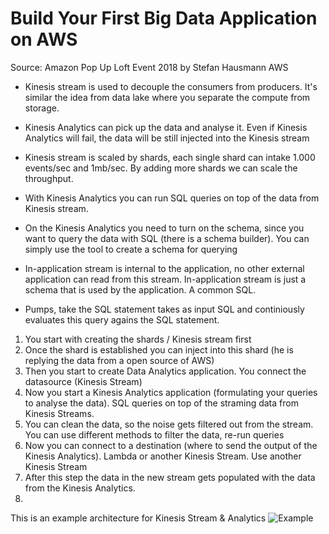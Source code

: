 # Build Your First Big Data Application on AWS

Source: Amazon Pop Up Loft Event 2018 by Stefan Hausmann AWS

* Kinesis stream is used to decouple the consumers from producers. It's similar the idea from data lake where you separate the compute from storage.

* Kinesis Analytics can pick up the data and analyse it. Even if Kinesis Analytics will fail, the data will be still injected into the Kinesis stream

* Kinesis stream is scaled by shards, each single shard can intake 1.000 events/sec and 1mb/sec. By adding more shards we can scale the throughput.

* With Kinesis Analytics you can run SQL queries on top of the data from Kinesis stream.

* On the Kinesis Analytics you need to turn on the schema, since you want to query the data with SQL (there is a schema builder). You can simply use the tool to create a schema for querying

* In-application stream is internal to the application, no other external application can read from this stream. In-application stream is just a schema that is used by the application. A common SQL.

* Pumps, take the SQL statement takes as input SQL and continiously evaluates this query agains the SQL statement.

1) You start with creating the shards / Kinesis stream first
2) Once the shard is established you can inject into this shard (he is replying the data from a open source of AWS)
3) Then you start to create Data Analytics application. You connect the datasource (Kinesis Stream)
4) Now you start a Kinesis Analytics application (formulating your queries to analyse the data). SQL queries on top of the straming data from Kinesis Streams.
5) You can clean the data, so the noise gets filtered out from the stream. You can use different methods to filter the data, re-run queries
6) Now you can connect to a destination (where to send the output of the Kinesis Analytics).  Lambda or another Kinesis Stream. Use another Kinesis Stream
7) After this step the data in the new stream gets populated with the data from the Kinesis Analytics.
8) 

This is an example architecture for Kinesis Stream & Analytics
![Example](https://image.slidesharecdn.com/bdm304-161217191656/95/aws-reinvent-2016-analyzing-streaming-data-in-realtime-with-amazon-kinesis-analytics-bdm304-25-638.jpg?cb=1482002262)
